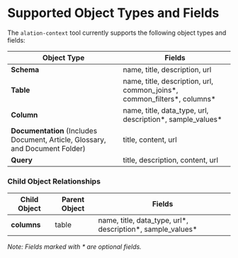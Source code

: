 # Supported Object Types and Fields

The `alation-context` tool currently supports the following object types and fields:

| Object Type | Fields |
-------------|--------|
| **Schema** | name, title, description, url |
| **Table** | name, title, description, url, common_joins*, common_filters*, columns* |
| **Column** | name, title, data_type, url, description*, sample_values* |
| **Documentation** (Includes Document, Article, Glossary, and Document Folder) | title, content, url |
| **Query** | title, description, content, url |

### Child Object Relationships

| Child Object | Parent Object | Fields |
|--------------|---------------|--------|
| **columns** | table | name, title, data_type, url*, description*, sample_values* |

*Note: Fields marked with * are optional fields.*